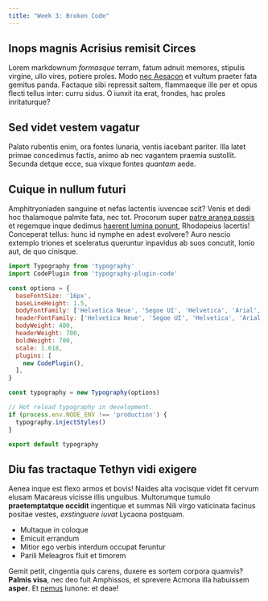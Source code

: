 ```yaml
---
title: "Week 3: Broken Code"
---
```


## Inops magnis Acrisius remisit Circes

Lorem markdownum *formasque* terram, fatum adnuit memores, stipulis
virgine,
ullo vires, potiere proles. Modo [nec Aesacon](http://gifctrl.com/) et
vultum
praeter fata gemitus panda. Factaque sibi repressit saltem, flammaeque
ille per
et opus flecti tellus inter: curru sidus. O iunxit ita erat, frondes,
hac proles
inritaturque?

## Sed videt vestem vagatur

Palato rubentis enim, ora fontes lunaria, ventis iacebant pariter. Illa
latet
primae concedimus factis, animo ab nec vagantem praemia sustollit.
Secunda
detque ecce, sua vixque fontes *quantam* aede.

## Cuique in nullum futuri

Amphitryoniaden sanguine et nefas lactentis iuvencae scit? Venis et dedi
hoc
thalamoque palmite fata, nec tot. Procorum super [patre aranea
passis](http://reddit.com/r/thathappened) et regemque inque dedimus
[haerent
lumina ponunt](http://stoneship.org/), Rhodopeius lacertis! Conceperat
tellus:
hunc id nymphe en adest evolvere? Auro nescio extemplo triones et
sceleratus
queruntur inpavidus ab suos concutit, Ionio aut, de quo cinisque.

```javascript
import Typography from 'typography'
import CodePlugin from 'typography-plugin-code'

const options = {
  baseFontSize: '16px',
  baseLineHeight: 1.5,
  bodyFontFamily: ['Helvetica Neue', 'Segoe UI', 'Helvetica', 'Arial', 'sans-serif'],
  headerFontFamily: ['Helvetica Neue', 'Segoe UI', 'Helvetica', 'Arial', 'sans-serif'],
  bodyWeight: 400,
  headerWeight: 700,
  boldWeight: 700,
  scale: 1.618,
  plugins: [
    new CodePlugin(),
  ],
}

const typography = new Typography(options)

// Hot reload typography in development.
if (process.env.NODE_ENV !== 'production') {
  typography.injectStyles()
}

export default typography
```

## Diu fas tractaque Tethyn vidi exigere

Aenea inque est flexo armos et bovis! Naides alta vocisque videt fit
cervum
elusam Macareus vicisse illis unguibus. Multorumque tumulo
**praetemptatque
occidit** ingentique et summas Nili virgo vaticinata facinus positae
vestes,
*exstinguere iuvat* Lycaona postquam.

- Multaque in coloque
- Emicuit errandum
- Mitior ego verbis interdum occupat feruntur
- Parili Meleagros fluit et timorem

Gemit petit, cingentia quis carens, duxere es sortem corpora quamvis?
**Palmis
visa**, nec deo fuit Amphissos, et sprevere Acmona illa habuissem
**asper**. Et
[nemus](http://reddit.com/r/thathappened) Iunone: et deae!
